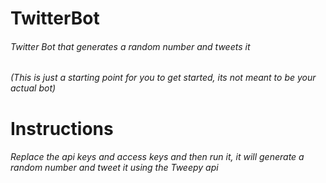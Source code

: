 # TwitterBot
###### Twitter Bot that generates a random number and tweets it
###### (This is just a starting point for you to get started, its not meant to be your actual bot)
# Instructions
###### Replace the api keys and access keys and then run it, it will generate a random number and tweet it using the Tweepy api
